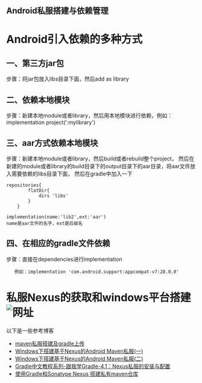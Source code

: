 Android私服搭建与依赖管理
-----------------------------------------------------------------
# Android引入依赖的多种方式
## 一、第三方jar包
   步骤：将jar包放入libs目录下面，然后add as library
   
## 二、依赖本地模块
   步骤：新建本地module或者library，然后用本地模块进行依赖，例如：implementation project(':mylibrary')
   
## 三、aar方式依赖本地模块
   步骤：新建本地module或者library，然后build或者rebuild整个project，
   然后在新建的module或者library的build目录下的output目录下的aar目录，将aar文件放入需要依赖的libs目录下面，
   然后在gradle中加入一下
```
repositories{
        flatDir{
            dirs 'libs'
        }
    }
	
implementation(name:'lib2',ext:'aar')
name是aar文件的名字，ext是后缀名
```
## 四、在相应的gradle文件依赖
   步骤：直接在dependencies进行implementation
```
   例如：implementation 'com.android.support:appcompat-v7:28.0.0'
```
# 私服Nexus的获取和windows平台搭建![网址](http://www.sonatype.com)
  以下是一些参考博客
* [maven私服搭建及gradle上传](https://www.jianshu.com/p/b1fe26d5b8c8)  
* [Windows下搭建基于Nexus的Android Maven私服(一)](https://blog.csdn.net/huweijian5/article/details/56670569)
* [Windows下搭建基于Nexus的Android Maven私服(二)](https://blog.csdn.net/huweijian5/article/details/56834199)
* [Gradle中文教程系列-跟我学Gradle-4.1：Nexus私服的安装与配置](https://www.jianshu.com/p/e8d999465edf)
* [使用Gradle和Sonatype Nexus 搭建私有maven仓库](https://blog.csdn.net/u011974987/article/details/52372185)
